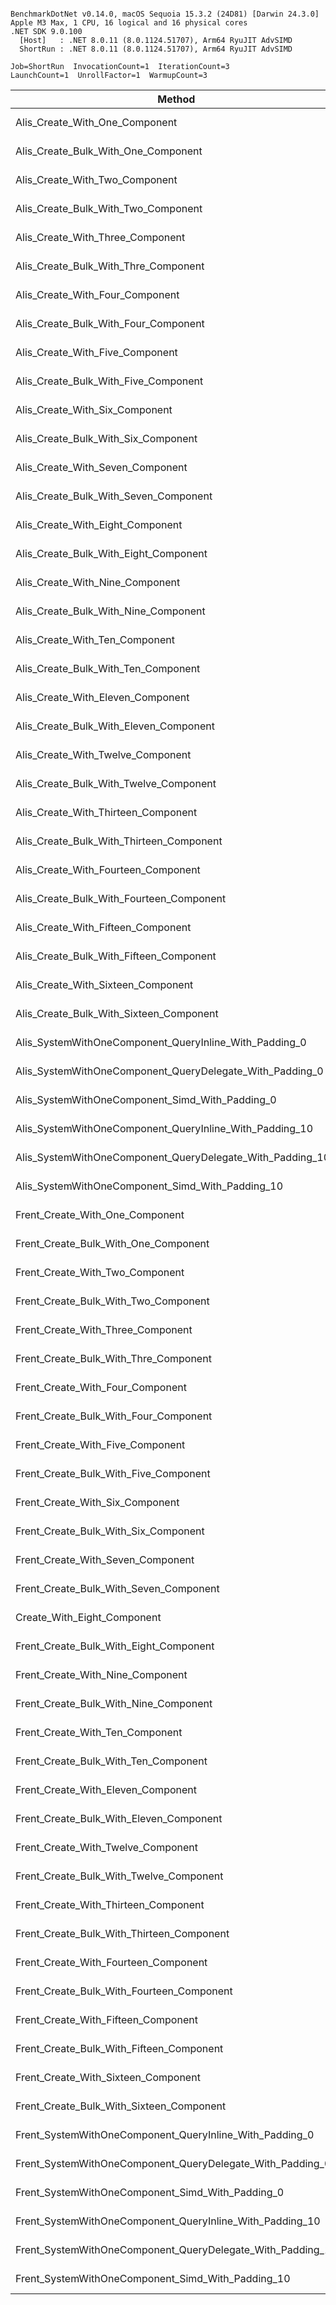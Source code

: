 ```

BenchmarkDotNet v0.14.0, macOS Sequoia 15.3.2 (24D81) [Darwin 24.3.0]
Apple M3 Max, 1 CPU, 16 logical and 16 physical cores
.NET SDK 9.0.100
  [Host]   : .NET 8.0.11 (8.0.1124.51707), Arm64 RyuJIT AdvSIMD
  ShortRun : .NET 8.0.11 (8.0.1124.51707), Arm64 RyuJIT AdvSIMD

Job=ShortRun  InvocationCount=1  IterationCount=3  
LaunchCount=1  UnrollFactor=1  WarmupCount=3  

```
| Method                                                     | EntityCount | Mean      | Error       | StdDev     | Allocated |
|----------------------------------------------------------- |------------ |----------:|------------:|-----------:|----------:|
| Alis_Create_With_One_Component                             | 1000000     | 11.919 ms |   3.7930 ms |  0.2079 ms |   24.8 MB |
| Alis_Create_Bulk_With_One_Component                        | 1000000     |  4.619 ms |   4.0348 ms |  0.2212 ms |   24.8 MB |
| Alis_Create_With_Two_Component                             | 1000000     |  9.847 ms |   3.8177 ms |  0.2093 ms |   52.8 MB |
| Alis_Create_Bulk_With_Two_Component                        | 1000000     |  5.007 ms |   1.3687 ms |  0.0750 ms |  28.61 MB |
| Alis_Create_With_Three_Component                           | 1000000     | 15.651 ms |   1.5447 ms |  0.0847 ms |   60.8 MB |
| Alis_Create_Bulk_With_Thre_Component                       | 1000000     |  5.689 ms |   1.5314 ms |  0.0839 ms |  32.43 MB |
| Alis_Create_With_Four_Component                            | 1000000     | 25.405 ms |   6.5052 ms |  0.3566 ms |   68.8 MB |
| Alis_Create_Bulk_With_Four_Component                       | 1000000     |  6.365 ms |   3.2684 ms |  0.1791 ms |  36.24 MB |
| Alis_Create_With_Five_Component                            | 1000000     | 11.496 ms |   1.7687 ms |  0.0969 ms |   76.8 MB |
| Alis_Create_Bulk_With_Five_Component                       | 1000000     |  6.539 ms |   1.4444 ms |  0.0792 ms |  40.06 MB |
| Alis_Create_With_Six_Component                             | 1000000     | 11.646 ms |   1.3010 ms |  0.0713 ms |   84.8 MB |
| Alis_Create_Bulk_With_Six_Component                        | 1000000     |  6.979 ms |   6.7015 ms |  0.3673 ms |  43.87 MB |
| Alis_Create_With_Seven_Component                           | 1000000     | 13.256 ms |   2.8183 ms |  0.1545 ms |   92.8 MB |
| Alis_Create_Bulk_With_Seven_Component                      | 1000000     |  8.169 ms |   0.2440 ms |  0.0134 ms |  47.69 MB |
| Alis_Create_With_Eight_Component                           | 1000000     | 14.919 ms |   0.4269 ms |  0.0234 ms |  100.8 MB |
| Alis_Create_Bulk_With_Eight_Component                      | 1000000     |  9.366 ms |  18.9341 ms |  1.0378 ms |   51.5 MB |
| Alis_Create_With_Nine_Component                            | 1000000     | 16.631 ms |   6.8276 ms |  0.3742 ms |  108.8 MB |
| Alis_Create_Bulk_With_Nine_Component                       | 1000000     |  9.162 ms |   4.7136 ms |  0.2584 ms |  55.32 MB |
| Alis_Create_With_Ten_Component                             | 1000000     | 17.812 ms |   1.1180 ms |  0.0613 ms |  116.8 MB |
| Alis_Create_Bulk_With_Ten_Component                        | 1000000     |  9.095 ms |  10.3296 ms |  0.5662 ms |  59.13 MB |
| Alis_Create_With_Eleven_Component                          | 1000000     | 19.317 ms |   6.2964 ms |  0.3451 ms |  124.8 MB |
| Alis_Create_Bulk_With_Eleven_Component                     | 1000000     |  9.579 ms |   4.3263 ms |  0.2371 ms |  62.94 MB |
| Alis_Create_With_Twelve_Component                          | 1000000     | 20.120 ms |   9.7644 ms |  0.5352 ms |  132.8 MB |
| Alis_Create_Bulk_With_Twelve_Component                     | 1000000     | 10.182 ms |   8.7188 ms |  0.4779 ms |  66.76 MB |
| Alis_Create_With_Thirteen_Component                        | 1000000     | 24.888 ms |  15.3483 ms |  0.8413 ms |  140.8 MB |
| Alis_Create_Bulk_With_Thirteen_Component                   | 1000000     | 11.626 ms |   1.8271 ms |  0.1002 ms |  70.57 MB |
| Alis_Create_With_Fourteen_Component                        | 1000000     | 29.841 ms |  43.1254 ms |  2.3639 ms |  148.8 MB |
| Alis_Create_Bulk_With_Fourteen_Component                   | 1000000     | 10.677 ms |  11.6720 ms |  0.6398 ms |  74.39 MB |
| Alis_Create_With_Fifteen_Component                         | 1000000     | 34.504 ms |  56.9248 ms |  3.1202 ms | 156.81 MB |
| Alis_Create_Bulk_With_Fifteen_Component                    | 1000000     | 11.370 ms |   9.3830 ms |  0.5143 ms |   78.2 MB |
| Alis_Create_With_Sixteen_Component                         | 1000000     | 37.210 ms |  87.6524 ms |  4.8045 ms | 164.81 MB |
| Alis_Create_Bulk_With_Sixteen_Component                    | 1000000     | 12.833 ms |   4.4025 ms |  0.2413 ms |  82.02 MB |
| Alis_SystemWithOneComponent_QueryInline_With_Padding_0     | 1000000     |  9.644 ms |   2.4437 ms |  0.1339 ms |  51.99 MB |
| Alis_SystemWithOneComponent_QueryDelegate_With_Padding_0   | 1000000     |  7.833 ms |   2.6609 ms |  0.1459 ms |  51.99 MB |
| Alis_SystemWithOneComponent_Simd_With_Padding_0            | 1000000     |  7.955 ms |   3.0824 ms |  0.1690 ms |  51.99 MB |
| Alis_SystemWithOneComponent_QueryInline_With_Padding_10    | 1000000     | 97.667 ms |  53.5635 ms |  2.9360 ms | 723.99 MB |
| Alis_SystemWithOneComponent_QueryDelegate_With_Padding_10  | 1000000     | 97.173 ms |  11.6519 ms |  0.6387 ms | 723.99 MB |
| Alis_SystemWithOneComponent_Simd_With_Padding_10           | 1000000     | 91.417 ms |  19.7824 ms |  1.0843 ms | 723.99 MB |
| Frent_Create_With_One_Component                            | 1000000     | 13.924 ms |   8.2872 ms |  0.4542 ms |   24.8 MB |
| Frent_Create_Bulk_With_One_Component                       | 1000000     |  4.306 ms |   0.8606 ms |  0.0472 ms |   24.8 MB |
| Frent_Create_With_Two_Component                            | 1000000     | 17.866 ms |   4.5743 ms |  0.2507 ms |   52.8 MB |
| Frent_Create_Bulk_With_Two_Component                       | 1000000     |  4.854 ms |   2.6155 ms |  0.1434 ms |  28.61 MB |
| Frent_Create_With_Three_Component                          | 1000000     | 19.324 ms |   5.5089 ms |  0.3020 ms |   60.8 MB |
| Frent_Create_Bulk_With_Thre_Component                      | 1000000     |  5.647 ms |   2.2003 ms |  0.1206 ms |  32.43 MB |
| Frent_Create_With_Four_Component                           | 1000000     | 28.267 ms |  47.4534 ms |  2.6011 ms |   68.8 MB |
| Frent_Create_Bulk_With_Four_Component                      | 1000000     |  6.052 ms |   4.0371 ms |  0.2213 ms |  36.24 MB |
| Frent_Create_With_Five_Component                           | 1000000     | 31.180 ms | 220.6693 ms | 12.0956 ms |   76.8 MB |
| Frent_Create_Bulk_With_Five_Component                      | 1000000     |  6.769 ms |   4.4739 ms |  0.2452 ms |  40.06 MB |
| Frent_Create_With_Six_Component                            | 1000000     | 51.065 ms |  14.3526 ms |  0.7867 ms |   84.8 MB |
| Frent_Create_Bulk_With_Six_Component                       | 1000000     |  7.131 ms |   6.5135 ms |  0.3570 ms |  43.87 MB |
| Frent_Create_With_Seven_Component                          | 1000000     | 49.699 ms |  13.3559 ms |  0.7321 ms |   92.8 MB |
| Frent_Create_Bulk_With_Seven_Component                     | 1000000     |  8.215 ms |  12.5047 ms |  0.6854 ms |  47.69 MB |
| Create_With_Eight_Component                                | 1000000     | 21.436 ms |  10.3121 ms |  0.5652 ms |  100.8 MB |
| Frent_Create_Bulk_With_Eight_Component                     | 1000000     |  8.299 ms |   2.1820 ms |  0.1196 ms |   51.5 MB |
| Frent_Create_With_Nine_Component                           | 1000000     | 20.487 ms |   7.1211 ms |  0.3903 ms |  108.8 MB |
| Frent_Create_Bulk_With_Nine_Component                      | 1000000     |  8.866 ms |   5.7966 ms |  0.3177 ms |  55.32 MB |
| Frent_Create_With_Ten_Component                            | 1000000     | 21.012 ms |   5.2437 ms |  0.2874 ms |  116.8 MB |
| Frent_Create_Bulk_With_Ten_Component                       | 1000000     |  9.607 ms |  10.2568 ms |  0.5622 ms |  59.13 MB |
| Frent_Create_With_Eleven_Component                         | 1000000     | 21.584 ms |   4.7694 ms |  0.2614 ms |  124.8 MB |
| Frent_Create_Bulk_With_Eleven_Component                    | 1000000     |  9.916 ms |   3.8599 ms |  0.2116 ms |  62.94 MB |
| Frent_Create_With_Twelve_Component                         | 1000000     | 18.673 ms |  14.1777 ms |  0.7771 ms |  132.8 MB |
| Frent_Create_Bulk_With_Twelve_Component                    | 1000000     | 10.735 ms |  11.2578 ms |  0.6171 ms |  66.76 MB |
| Frent_Create_With_Thirteen_Component                       | 1000000     | 20.979 ms |   7.1485 ms |  0.3918 ms |  140.8 MB |
| Frent_Create_Bulk_With_Thirteen_Component                  | 1000000     | 11.131 ms |   6.6203 ms |  0.3629 ms |  70.57 MB |
| Frent_Create_With_Fourteen_Component                       | 1000000     | 25.594 ms |   4.1015 ms |  0.2248 ms |  148.8 MB |
| Frent_Create_Bulk_With_Fourteen_Component                  | 1000000     | 10.956 ms |   9.6475 ms |  0.5288 ms |  74.39 MB |
| Frent_Create_With_Fifteen_Component                        | 1000000     | 27.830 ms |  47.1652 ms |  2.5853 ms | 156.81 MB |
| Frent_Create_Bulk_With_Fifteen_Component                   | 1000000     | 11.555 ms |   8.8677 ms |  0.4861 ms |   78.2 MB |
| Frent_Create_With_Sixteen_Component                        | 1000000     | 31.911 ms |  73.7971 ms |  4.0451 ms | 164.81 MB |
| Frent_Create_Bulk_With_Sixteen_Component                   | 1000000     | 13.817 ms |   7.2311 ms |  0.3964 ms |  82.02 MB |
| Frent_SystemWithOneComponent_QueryInline_With_Padding_0    | 1000000     | 17.316 ms |   7.1855 ms |  0.3939 ms |  51.99 MB |
| Frent_SystemWithOneComponent_QueryDelegate_With_Padding_0  | 1000000     | 17.213 ms |   1.9798 ms |  0.1085 ms |  51.99 MB |
| Frent_SystemWithOneComponent_Simd_With_Padding_0           | 1000000     |  6.709 ms |   2.3748 ms |  0.1302 ms |  51.99 MB |
| Frent_SystemWithOneComponent_QueryInline_With_Padding_10   | 1000000     | 92.619 ms |  53.7715 ms |  2.9474 ms | 723.99 MB |
| Frent_SystemWithOneComponent_QueryDelegate_With_Padding_10 | 1000000     | 94.730 ms |  33.2653 ms |  1.8234 ms | 723.99 MB |
| Frent_SystemWithOneComponent_Simd_With_Padding_10          | 1000000     | 88.822 ms |  32.9292 ms |  1.8050 ms | 723.99 MB |
